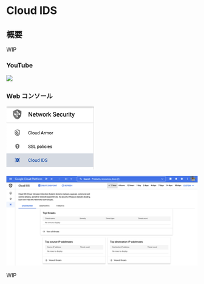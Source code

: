 # Cloud IDS

## 概要

WIP

### YouTube

[![](https://img.youtube.com/vi/8p_zZIi0hQk/0.jpg)](https://www.youtube.com/watch?v=8p_zZIi0hQk)

### Web コンソール

![](./img/01.png)

![](./img/02.png)



WIP

